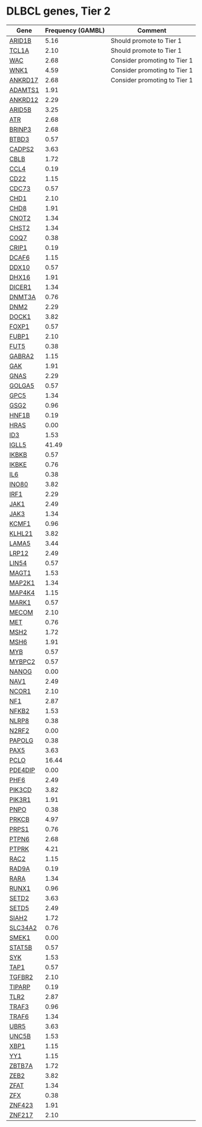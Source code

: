# DLBCL genes, Tier 2
| Gene | Frequency (GAMBL) | Comment |
| ------ | ---------- | -- |
| [ARID1B](ARID1B) | 5.16 | Should promote to Tier 1 |
| [TCL1A](TCL1A) | 2.10 |Should promote to Tier 1 |
| [WAC](WAC) | 2.68 | Consider promoting to Tier 1|
| [WNK1](WNK1) | 4.59 | Consider promoting to Tier 1|
| [ANKRD17](ANKRD17) | 2.68 | Consider promoting to Tier 1 |
| [ADAMTS1](ADAMTS1) | 1.91 | | 
| [ANKRD12](ANKRD12) | 2.29 |
| [ARID5B](ARID5B) | 3.25 |
| [ATR](ATR) | 2.68 |
| [BRINP3](BRINP3) | 2.68 |
| [BTBD3](BTBD3) | 0.57 |
| [CADPS2](CADPS2) | 3.63 |
| [CBLB](CBLB) | 1.72 |
| [CCL4](CCL4) | 0.19 |
| [CD22](CD22) | 1.15 |
| [CDC73](CDC73) | 0.57 |
| [CHD1](CHD1) | 2.10 |
| [CHD8](CHD8) | 1.91 |
| [CNOT2](CNOT2) | 1.34 |
| [CHST2](CHST2) | 1.34 |
| [COQ7](COQ7) | 0.38 |
| [CRIP1](CRIP1) | 0.19 |
| [DCAF6](DCAF6) | 1.15 |
| [DDX10](DDX10) | 0.57 |
| [DHX16](DHX16) | 1.91 |
| [DICER1](DICER1) | 1.34 |
| [DNMT3A](DNMT3A) | 0.76 |
| [DNM2](DNM2) | 2.29 |
| [DOCK1](DOCK1) | 3.82 |
| [FOXP1](FOXP1) | 0.57 |
| [FUBP1](FUBP1) | 2.10 |
| [FUT5](FUT5) | 0.38 |
| [GABRA2](GABRA2) | 1.15 |
| [GAK](GAK) | 1.91 |
| [GNAS](GNAS) | 2.29 |
| [GOLGA5](GOLGA5) | 0.57 |
| [GPC5](GPC5) | 1.34 |
| [GSG2](GSG2) | 0.96 |
| [HNF1B](HNF1B) | 0.19 |
| [HRAS](HRAS) | 0.00 |
| [ID3](ID3) | 1.53 |
| [IGLL5](IGLL5) | 41.49 |
| [IKBKB](IKBKB) | 0.57 |
| [IKBKE](IKBKE) | 0.76 |
| [IL6](IL6) | 0.38 |
| [INO80](INO80) | 3.82 |
| [IRF1](IRF1) | 2.29 |
| [JAK1](JAK1) | 2.49 |
| [JAK3](JAK3) | 1.34 |
| [KCMF1](KCMF1) | 0.96 |
| [KLHL21](KLHL21) | 3.82 |
| [LAMA5](LAMA5) | 3.44 |
| [LRP12](LRP12) | 2.49 |
| [LIN54](LIN54) | 0.57 |
| [MAGT1](MAGT1) | 1.53 |
| [MAP2K1](MAP2K1) | 1.34 |
| [MAP4K4](MAP4K4) | 1.15 |
| [MARK1](MARK1) | 0.57 |
| [MECOM](MECOM) | 2.10 |
| [MET](MET) | 0.76 |
| [MSH2](MSH2) | 1.72 |
| [MSH6](MSH6) | 1.91 |
| [MYB](MYB) | 0.57 |
| [MYBPC2](MYBPC2) | 0.57 |
| [NANOG](NANOG) | 0.00 |
| [NAV1](NAV1) | 2.49 |
| [NCOR1](NCOR1) | 2.10 |
| [NF1](NF1) | 2.87 |
| [NFKB2](NFKB2) | 1.53 |
| [NLRP8](NLRP8) | 0.38 |
| [N2RF2](N2RF2) | 0.00 |
| [PAPOLG](PAPOLG) | 0.38 |
| [PAX5](PAX5) | 3.63 |
| [PCLO](PCLO) | 16.44 |
| [PDE4DIP](PDE4DIP) | 0.00 |
| [PHF6](PHF6) | 2.49 |
| [PIK3CD](PIK3CD) | 3.82 |
| [PIK3R1](PIK3R1) | 1.91 |
| [PNPO](PNPO) | 0.38 |
| [PRKCB](PRKCB) | 4.97 |
| [PRPS1](PRPS1) | 0.76 |
| [PTPN6](PTPN6) | 2.68 |
| [PTPRK](PTPRK) | 4.21 |
| [RAC2](RAC2) | 1.15 |
| [RAD9A](RAD9A) | 0.19 |
| [RARA](RARA) | 1.34 |
| [RUNX1](RUNX1) | 0.96 |
| [SETD2](SETD2) | 3.63 |
| [SETD5](SETD5) | 2.49 |
| [SIAH2](SIAH2) | 1.72 |
| [SLC34A2](SLC34A2) | 0.76 |
| [SMEK1](SMEK1) | 0.00 |
| [STAT5B](STAT5B) | 0.57 |
| [SYK](SYK) | 1.53 |
| [TAP1](TAP1) | 0.57 |
| [TGFBR2](TGFBR2) | 2.10 |
| [TIPARP](TIPARP) | 0.19 |
| [TLR2](TLR2) | 2.87 |
| [TRAF3](TRAF3) | 0.96 |
| [TRAF6](TRAF6) | 1.34 |
| [UBR5](UBR5) | 3.63 |
| [UNC5B](UNC5B) | 1.53 |
| [XBP1](XBP1) | 1.15 |
| [YY1](YY1) | 1.15 |
| [ZBTB7A](ZBTB7A) | 1.72 |
| [ZEB2](ZEB2) | 3.82 |
| [ZFAT](ZFAT) | 1.34 |
| [ZFX](ZFX) | 0.38 |
| [ZNF423](ZNF423) | 1.91 |
| [ZNF217](ZNF217) | 2.10 |
